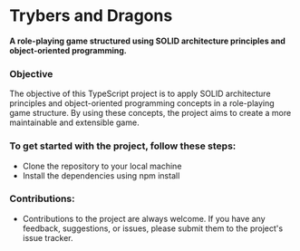 # Trybers and Dragons
**A role-playing game structured using SOLID architecture principles and object-oriented programming.**

### Objective
The objective of this TypeScript project is to apply SOLID architecture principles and object-oriented programming concepts in a role-playing game structure. By using these concepts, the project aims to create a more maintainable and extensible game. 

### To get started with the project, follow these steps:

- Clone the repository to your local machine
- Install the dependencies using npm install

### Contributions: 
- Contributions to the project are always welcome. If you have any feedback, suggestions, or issues, please submit them to the project's issue tracker.

